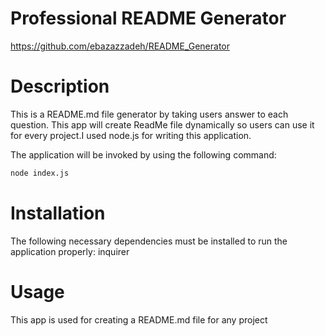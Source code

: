 # Professional README Generator

https://github.com/ebazazzadeh/README_Generator

# Description

This is a README.md file generator by taking users answer to each question. This app will create ReadMe file dynamically so users can use it for every project.I used node.js for writing this application.

The application will be invoked by using the following command:

```bash
node index.js
```


# Installation

The following necessary dependencies must be installed to run the application properly: inquirer

# Usage

This app is used for creating a README.md file for any project



